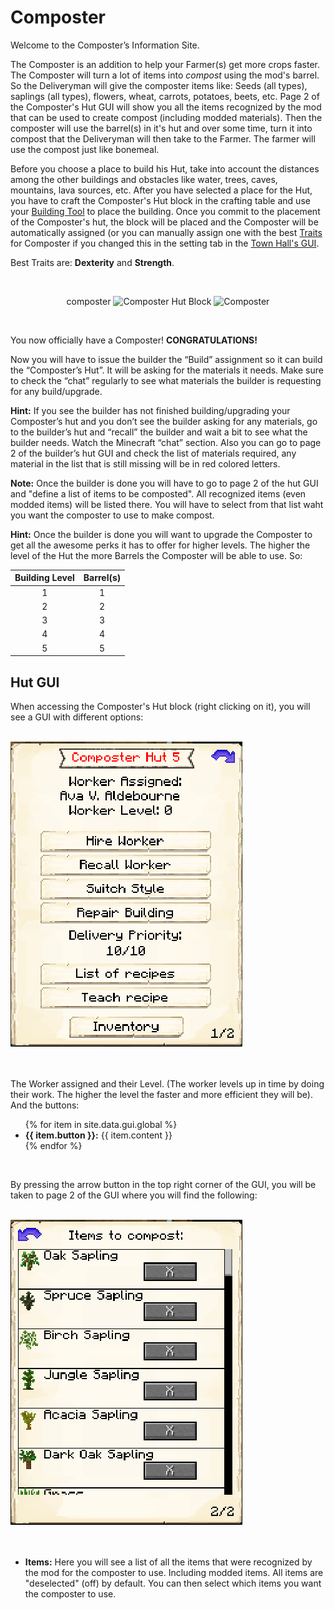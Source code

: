 # Composter

Welcome to the Composter’s Information Site.

The Composter is an addition to help your Farmer(s) get more crops faster. The Composter will turn a lot of items into *compost* using the mod's barrel. So the Deliveryman will give the composter items like: Seeds (all types), saplings (all types), flowers, wheat, carrots, potatoes, beets, etc. Page 2 of the Composter's Hut GUI will show you all the items recognized by the mod that can be used to create compost (including modded materials). Then the composter will use the barrel(s) in it's hut and over some time, turn it into compost that the Deliveryman will then take to the Farmer. The farmer will use the compost just like bonemeal.

Before you choose a place to build his Hut, take into account the distances among the other buildings and obstacles like water, trees, caves, mountains, lava sources, etc. After you have selected a place for the Hut, you have to craft the Composter's Hut block in the crafting table and use your [Building Tool](../../source/tutorials/building_tool) to place the building. Once you commit to the placement of the Composter's hut, the block will be placed and the Composter will be automatically assigned (or you can manually assign one with the best  [Traits](../../source/tutorials/worker_info) for Composter if you changed this in the setting tab in the [Town Hall's GUI](../../source/buildings/townhall).

Best Traits are: **Dexterity** and **Strength**.

<br>
<p style="text-align:center;"><recipe>composter</recipe>    <img src="../../assets/images/Workers/composter_hut.png" alt="Composter Hut Block">    <img src="../../assets/images/Workers/composter.png" alt="Composter"></p>
<br>

You now officially have a Composter! **CONGRATULATIONS!**

Now you will have to issue the builder the “Build” assignment so it can build the “Composter’s Hut”. It will be asking for the materials it needs. Make sure to check the “chat” regularly to see what materials the builder is requesting for any build/upgrade.

**Hint:** If you see the builder has not finished building/upgrading your Composter’s hut and you don’t see the builder asking for any materials, go to the builder’s hut and “recall” the builder and wait a bit to see what the builder needs. Watch the Minecraft “chat” section. Also you can go to page 2 of the builder’s hut GUI and check the list of materials required, any material in the list that is still missing will be in red colored letters.

**Note:** Once the builder is done you will have to go to page 2 of the hut GUI and "define a list of items to be composted". All recognized items (even modded items) will be listed there. You will have to select from that list waht you want the composter to use to make compost.

**Hint:** Once the builder is done you will want to upgrade the Composter to get all the awesome perks it has to offer for higher levels. The higher the level of the Hut the more Barrels the Composter will be able to use. So:


| Building Level | Barrel(s) |
| :-----: | :-----: |
| 1 | 1 |
| 2 | 2 |
| 3 | 3 |
| 4 | 4 |
| 5 | 5 |


## Hut GUI

When accessing the Composter's Hut block (right clicking on it), you will see a GUI with different options:

<br>
<div class="row">
  <div class="col-sm-12 col-md">
    <img src="../../assets/images/gui/composter_gui.png" class="img-fluid mx-auto" alt="Composter GUI">
  </div>
  <div class="col-sm-12 col-md"><br><br>
    <p>The Worker assigned and their Level. (The worker levels up in time by doing their work. The higher the level the faster and more efficient they will be). And the buttons:</p>
    <ul>
      {% for item in site.data.gui.global %}
        <li><strong>{{ item.button }}:</strong> {{ item.content }}</li>
      {% endfor %}
    </ul>
  </div>
</div>
<br>

By pressing the arrow button in the top right corner of the GUI, you will be taken to page 2 of the GUI where you will find the following:

<br>
<div class="row">
  <div class="col-sm-12 col-md">
    <img src="../../assets/images/gui/composter_gui2.png" class="img-fluid mx-auto" alt="Composter GUI 2">
  </div>
  <div class="col-sm-12 col-md">
    <ul><br><br>
      <li><strong>Items:</strong> Here you will see a list of all the items that were recognized by the mod for the composter to use. Including modded items. All items are "deselected" (off) by default. You can then select which items you want the composter to use. </li>
    </ul>
  </div>
</div>
<br>

